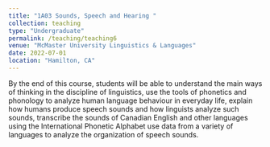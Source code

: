 ```yaml
---
title: "1A03 Sounds, Speech and Hearing "
collection: teaching
type: "Undergraduate"
permalink: /teaching/teaching6
venue: "McMaster University Linguistics & Languages"
date: 2022-07-01
location: "Hamilton, CA"
---
```

By the end of this course, students will be able to understand the main ways of thinking in the discipline of linguistics,
use the tools of phonetics and phonology to analyze human language behaviour in everyday life,
explain how humans produce speech sounds and how linguists analyze such sounds, transcribe the sounds of Canadian English and other languages using the International Phonetic Alphabet
use data from a variety of languages to analyze the organization of speech sounds.

